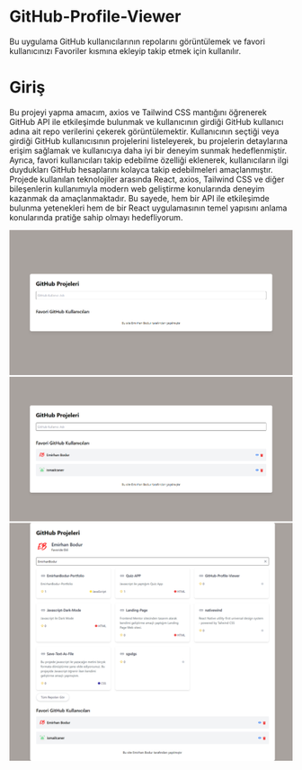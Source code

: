# GitHub-Profile-Viewer

Bu uygulama GitHub kullanıcılarının repolarını görüntülemek  ve favori kullanıcınızı Favoriler kısmına ekleyip takip etmek için kullanılır.

# Giriş

Bu projeyi yapma amacım, axios ve Tailwind CSS mantığını öğrenerek GitHub API ile etkileşimde bulunmak ve kullanıcının girdiği GitHub kullanıcı adına ait repo verilerini çekerek görüntülemektir. Kullanıcının seçtiği veya girdiği GitHub kullanıcısının projelerini listeleyerek, bu projelerin detaylarına erişim sağlamak ve kullanıcıya daha iyi bir deneyim sunmak hedeflenmiştir. Ayrıca, favori kullanıcıları takip edebilme özelliği eklenerek, kullanıcıların ilgi duydukları GitHub hesaplarını kolayca takip edebilmeleri amaçlanmıştır. Projede kullanılan teknolojiler arasında React, axios, Tailwind CSS ve diğer bileşenlerin kullanımıyla modern web geliştirme konularında deneyim kazanmak da amaçlanmaktadır. Bu sayede, hem bir API ile etkileşimde bulunma yetenekleri hem de bir React uygulamasının temel yapısını anlama konularında pratiğe sahip olmayı hedefliyorum.

![Site Ekran Görüntüsü 1](src/images/siteresim.png)
![Site Ekran Görüntüsü 2](src/images/siteresim1.png)
![Site Ekran Görüntüsü 3](src/images/siteresim2.png)